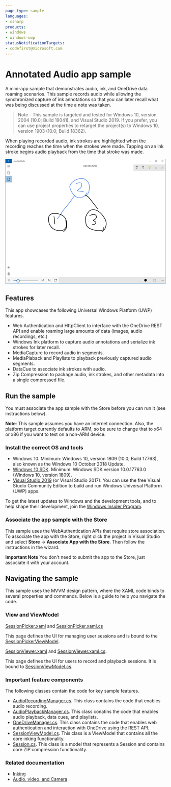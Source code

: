 ```yaml
---
page_type: sample
languages:
- csharp
products:
- windows
- windows-uwp
statusNotificationTargets:
- codefirst@microsoft.com
---
```


<!--- 
  category: Navigation Data AudioVideoAndCamera NetworkingAndWebServices CustomUserInteractions Inking FilesFoldersAndLibraries 
-->

# Annotated Audio app sample

A mini-app sample that demonstrates audio, ink, and OneDrive data roaming scenarios. This sample records audio while allowing the synchronized capture of ink annotations so that you can later recall what was being discussed at the time a note was taken. 

> Note - This sample is targeted and tested for Windows 10, version 2004 (10.0; Build 19041), and Visual Studio 2019. If you prefer, you can use project properties to retarget the project(s) to Windows 10, version 1903 (10.0; Build 18362).

When playing recorded audio, ink strokes are highlighted when the recording reaches the time when the strokes were made. Tapping on an ink stroke begins audio playback from the time that stroke was made.

![Playing back audio and highlighting strokes as they were made](Screenshots/Playback.PNG)

## Features 

This app showcases the following Universal Windows Platform (UWP) features.

- Web Authentication and HttpClient to interface with the OneDrive REST API and enable roaming large amounts of data (images, audio recordings, etc.)
- Windows Ink platform to capture audio annotations and serialize ink strokes for later recall.
- MediaCapture to record audio in segments.
- MediaPlaback and Playlists to playback previously captured audio segments.
- DataCue to associate ink strokes with audio.
- Zip Compression to package audio, ink strokes, and other metadata into a single compressed file.

## Run the sample

You must associate the app sample with the Store before you can run it (see instructions below). 

**Note**: This sample assumes you have an internet connection. Also, the platform target currently defaults to ARM, so be sure to change that to x64 or x86 if you want to test on a non-ARM device.

### Install the correct OS and tools

- Windows 10. Minimum: Windows 10, version 1809 (10.0; Build 17763), also known as the Windows 10 October 2018 Update.
- [Windows 10 SDK](https://developer.microsoft.com/windows/downloads/windows-10-sdk). Minimum: Windows SDK version 10.0.17763.0 (Windows 10, version 1809).
- [Visual Studio 2019](https://visualstudio.microsoft.com/downloads/) (or Visual Studio 2017). You can use the free Visual Studio Community Edition to build and run Windows Universal Platform (UWP) apps.

To get the latest updates to Windows and the development tools, and to help shape their development, join 
the [Windows Insider Program](https://insider.windows.com).

### Associate the app sample with the Store

This sample uses the WebAuthentication APIs that require store association. To associate the app with the Store, right click the project in Visual Studio and select **Store** -> **Associate App with the Store**. Then follow the instructions in the wizard. 

**Important Note** You don't need to submit the app to the Store, just associate it with your account.

## Navigating the sample

This sample uses the MVVM design pattern, where the XAML code binds to several properties and commands. Below is a guide to help you navigate the code.

### View and ViewModel
[SessionPicker.xaml](AnnotatedAudio/View/SessionPicker.xaml#L25) and [SessionPicker.xaml.cs](AnnotatedAudio/View/SessionPicker.xaml.cs#L25)

This page defines the UI for managing user sessions and is bound to the [SessionPickerViewModel](AnnotatedAudio/ViewModel/SessionPickerViewModel.cs#L25).

[SessionViewer.xaml](AnnotatedAudio/View/SessionViewer.xaml#L25) and [SessionViewer.xaml.cs](AnnotatedAudio/View/SessionViewer.xaml.cs#L25). 

This page defines the UI for users to record and playback sessions. It is bound to [SessionViewModel.cs](AnnotatedAudio/ViewModel/SessionViewModel.cs#L25).

### Important feature components
The following classes contain the code for key sample features.
- [AudioRecordingManager.cs](AnnotatedAudio/ViewModel/AudioRecordingManager.cs#L25). This class contains the code that enables audio recording.
- [AudioPlaybackManager.cs](AnnotatedAudio/ViewModel/AudioPlaybackManager.cs#L25). This class conatins the code that enables audio playback, data cues, and playlists.
- [OneDriveManager.cs](AnnotatedAudio/ViewModel/OneDriveManager.cs#L25). This class contains the code that enables web authentication and interaction with OneDrive using the REST API.
- [SessionViewModel.cs](AnnotatedAudio/ViewModel/SessionViewModel.cs#L25). This class is a ViewModel that contains all the core inking functionality.
- [Session.cs](AnnotatedAudio/model/Session.cs#L25). This class is a model that represents a Session and contains core ZIP compression functionality.

### Related documentation
- [Inking](https://docs.microsoft.com/windows/uwp/input-and-devices/pen-and-stylus-interactions)
- [Audio, video, and Camera](https://docs.microsoft.com/windows/uwp/audio-video-camera/)
